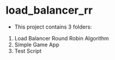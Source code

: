 # load_balancer_rr

- This project contains 3 folders:

1. Load Balancer Round Robin Algorithm
2. Simple Game App 
3. Test Script
